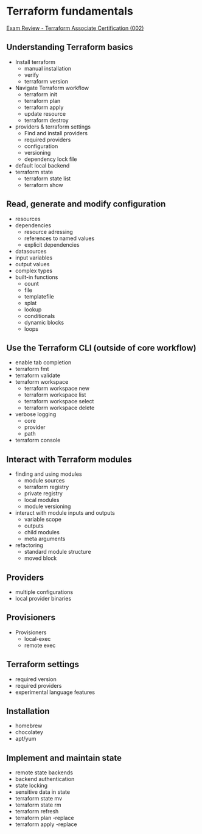 # Terraform fundamentals

[Exam Review - Terraform Associate Certification (002)](https://developer.hashicorp.com/terraform/tutorials/certification/associate-review)

## Understanding Terraform basics

- Install terraform
  - manual installation
  - verify
  - terraform version
- Navigate Terraform workflow
  - terraform init
  - terraform plan
  - terraform apply
  - update resource
  - terraform destroy
- providers & terraform settings
  - Find and install providers
  - required providers
  - configuration
  - versioning
  - dependency lock file
- default local backend
- terraform state
  - terraform state list
  - terraform show

## Read, generate and modify configuration

- resources
- dependencies
  - resource adressing
  - references to named values
  - explicit dependencies
- datasources
- input variables
- output values
- complex types
- built-in functions
  - count
  - file
  - templatefile
  - splat
  - lookup
  - conditionals
  - dynamic blocks
  - loops

## Use the Terraform CLI (outside of core workflow)

- enable tab completion
- terraform fmt
- terraform validate
- terraform workspace
  - terraform workspace new
  - terraform workspace list
  - terraform workspace select
  - terraform workspace delete
- verbose logging
  - core
  - provider
  - path
- terraform console

## Interact with Terraform modules

- finding and using modules
  - module sources
  - terraform registry
  - private registry
  - local modules
  - module versioning
- interact with module inputs and outputs
  - variable scope
  - outputs
  - child modules
  - meta arguments
- refactoring
  - standard module structure
  - moved block

## Providers

- multiple configurations
- local provider binaries

## Provisioners

- Provisioners
  - local-exec
  - remote exec

## Terraform settings

- required version
- required providers
- experimental language features

## Installation

- homebrew
- chocolatey
- apt/yum

## Implement and maintain state

- remote state backends
- backend authentication
- state locking
- sensitive data in state
- terraform state mv
- terraform state rm
- terraform refresh
- terraform plan -replace
- terraform apply -replace
